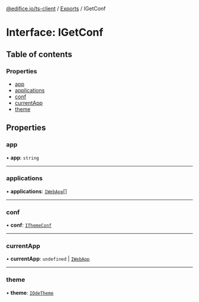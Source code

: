 [@edifice.io/ts-client](../README.md) / [Exports](../modules.md) / IGetConf

# Interface: IGetConf

## Table of contents

### Properties

- [app](IGetConf.md#app)
- [applications](IGetConf.md#applications)
- [conf](IGetConf.md#conf)
- [currentApp](IGetConf.md#currentapp)
- [theme](IGetConf.md#theme)

## Properties

### app

• **app**: `string`

___

### applications

• **applications**: [`IWebApp`](IWebApp.md)[]

___

### conf

• **conf**: [`IThemeConf`](IThemeConf.md)

___

### currentApp

• **currentApp**: `undefined` \| [`IWebApp`](IWebApp.md)

___

### theme

• **theme**: [`IOdeTheme`](IOdeTheme.md)
